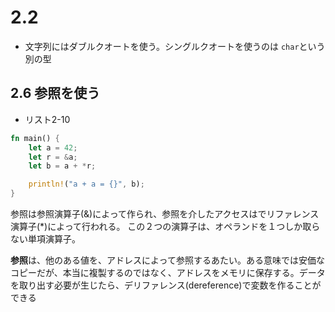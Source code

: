 # 2.2
- 文字列にはダブルクオートを使う。シングルクオートを使うのは `char`という別の型

## 2.6 参照を使う
- リスト2-10

```rust
fn main() {
    let a = 42;
    let r = &a;
    let b = a + *r;

    println!("a + a = {}", b);
}
```

参照は参照演算子(&)によって作られ、参照を介したアクセスはでリファレンス演算子(*)によって行われる。
この２つの演算子は、オペランドを１つしか取らない単項演算子。

**参照**は、他のある値を、アドレスによって参照するあたい。ある意味では安価なコピーだが、本当に複製するのではなく、アドレスをメモリに保存する。データを取り出す必要が生じたら、デリファレンス(dereference)で変数を作ることができる